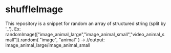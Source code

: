 # shuffleImage

This repository is a snippet for random an array of structured string (split by '_'). Ex: randomImage(["image_animal_large","image_animal_small","video_animal_small"]).random( "image", "animal" ) -> //output: image_animal_large/image_animal_small
